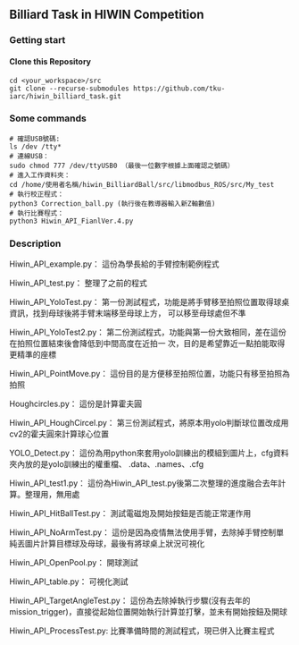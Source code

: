 ## Billiard Task in HIWIN Competition

### Getting start

#### Clone this Repository
```
cd <your_workspace>/src
git clone --recurse-submodules https://github.com/tku-iarc/hiwin_billiard_task.git
```

### Some commands

```
# 確認USB號碼:
ls /dev /tty*
# 連線USB：		
sudo chmod 777 /dev/ttyUSB0 （最後一位數字根據上面確認之號碼）
# 進入工作資料夾：	
cd /home/使用者名稱/hiwin_BilliardBall/src/libmodbus_ROS/src/My_test
# 執行校正程式：		
python3 Correction_ball.py (執行後在教導器輸入新Z軸數值)
# 執行比賽程式：		
python3 Hiwin_API_FianlVer.4.py
```


### Description

Hiwin_API_example.py：
	這份為學長給的手臂控制範例程式

Hiwin_API_test.py：
	整理了之前的程式
	
Hiwin_API_YoloTest.py：
	第一份測試程式，功能是將手臂移至拍照位置取得球桌資訊，找到母球後將手臂末端移至母球上方，
	可以移至母球處但不準

Hiwin_API_YoloTest2.py：
	第二份測試程式，功能與第一份大致相同，差在這份在拍照位置結束後會降低到中間高度在近拍一
	次，目的是希望靠近一點拍能取得更精準的座標
	
Hiwin_API_PointMove.py：
	這份目的是方便移至拍照位置，功能只有移至拍照為拍照
	
Houghcircles.py：
	這份是計算霍夫圓
	
Hiwin_API_HoughCircel.py：
	第三份測試程式，將原本用yolo判斷球位置改成用cv2的霍夫圓來計算球心位置
	
YOLO_Detect.py：
	這份為用python來套用yolo訓練出的模組到圖片上，cfg資料夾內放的是yolo訓練出的權重檔、
	.data、.names、.cfg

Hiwin_API_test1.py：
	這份為Hiwin_API_test.py後第二次整理的進度融合去年計算。整理用，無用處

Hiwin_API_HitBallTest.py：
	測試電磁炮及開始按鈕是否能正常運作用
	
Hiwin_API_NoArmTest.py：
	這份是因為疫情無法使用手臂，去除掉手臂控制單純丟圖片計算目標球及母球，最後有將球桌上狀況可視化

Hiwin_API_OpenPool.py：
	開球測試
	
Hiwin_API_table.py：
	可視化測試
	
Hiwin_API_TargetAngleTest.py：
	這份為去除掉執行步驟(沒有去年的mission_trigger)，直接從起始位置開始執行計算並打擊，並未有開始按鈕及開球

Hiwin_API_ProcessTest.py:
	比賽準備時間的測試程式，現已併入比賽主程式
